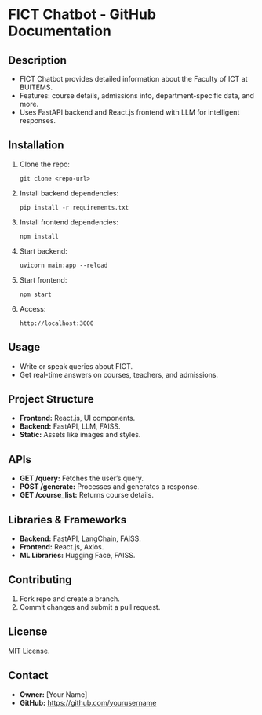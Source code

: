 <h1>FICT Chatbot - GitHub Documentation</h1>

<h2>Description</h2>
<ul>
  <li>FICT Chatbot provides detailed information about the Faculty of ICT at BUITEMS.</li>
  <li>Features: course details, admissions info, department-specific data, and more.</li>
  <li>Uses FastAPI backend and React.js frontend with LLM for intelligent responses.</li>
</ul>

<h2>Installation</h2>
<ol>
  <li>Clone the repo:  
    <pre><code>git clone &lt;repo-url&gt;</code></pre>
  </li>
  <li>Install backend dependencies:  
    <pre><code>pip install -r requirements.txt</code></pre>
  </li>
  <li>Install frontend dependencies:  
    <pre><code>npm install</code></pre>
  </li>
  <li>Start backend:  
    <pre><code>uvicorn main:app --reload</code></pre>
  </li>
  <li>Start frontend:  
    <pre><code>npm start</code></pre>
  </li>
  <li>Access:  
    <pre><code>http://localhost:3000</code></pre>
  </li>
</ol>

<h2>Usage</h2>
<ul>
  <li>Write or speak queries about FICT.</li>
  <li>Get real-time answers on courses, teachers, and admissions.</li>
</ul>

<h2>Project Structure</h2>
<ul>
  <li><strong>Frontend:</strong> React.js, UI components.</li>
  <li><strong>Backend:</strong> FastAPI, LLM, FAISS.</li>
  <li><strong>Static:</strong> Assets like images and styles.</li>
</ul>

<h2>APIs</h2>
<ul>
  <li><strong>GET /query:</strong> Fetches the user’s query.</li>
  <li><strong>POST /generate:</strong> Processes and generates a response.</li>
  <li><strong>GET /course_list:</strong> Returns course details.</li>
</ul>

<h2>Libraries & Frameworks</h2>
<ul>
  <li><strong>Backend:</strong> FastAPI, LangChain, FAISS.</li>
  <li><strong>Frontend:</strong> React.js, Axios.</li>
  <li><strong>ML Libraries:</strong> Hugging Face, FAISS.</li>
</ul>

<h2>Contributing</h2>
<ol>
  <li>Fork repo and create a branch.</li>
  <li>Commit changes and submit a pull request.</li>
</ol>

<h2>License</h2>
<p>MIT License.</p>

<h2>Contact</h2>
<ul>
  <li><strong>Owner:</strong> [Your Name]</li>
  <li><strong>GitHub:</strong> <a href="https://github.com/yourusername">https://github.com/yourusername</a></li>
</ul>
